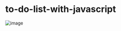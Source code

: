 # to-do-list-with-javascript

![image](https://user-images.githubusercontent.com/73628059/127762708-5244973c-f0c7-4980-be45-a7335b8f7d5d.png)

<!-- ![image](https://user-images.githubusercontent.com/73628059/127762685-6796de5f-ba50-40a9-855e-cc53eaa388c1.png) -->
